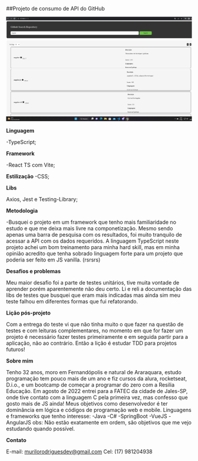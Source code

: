 ##Projeto de consumo de API do GitHub

![Print da Home](https://github.com/muridev017/frontGit/blob/main/src/assets/print%20tela.png)

**Linguagem**

-TypeScript;

**Framework**

-React TS com Vite;

**Estilização**
-CSS;

**Libs**

Axios, Jest e Testing-Library;

**Metodologia**

-Busquei o projeto em um framework que tenho mais familiaridade no estudo e que me deixa mais livre na componetização. Mesmo sendo apenas uma barra de pesquisa com os resultados, foi muito tranquilo de acessar a API com os dados requeridos. A linguagem TypeScript neste projeto achei um bom treinamento para minha hard skill, mas em minha opinião acredito que tenha sobrado linguagem forte para um projeto que poderia ser feito em JS vanilla. (rsrsrs)

**Desafios e problemas**

Meu maior desafio foi a parte de testes unitários, tive muita vontade de aprender porém aparentemente não deu certo. Li e reli a documentação das libs de testes que busquei que eram mais indicadas mas ainda sim meu teste falhou em diferentes formas que fui refatorando.

**Lição pós-projeto**

Com a entrega do teste vi que não tinha muito o que fazer na questão de testes e com leituras complementares, no momento em que for fazer um projeto é necessário fazer testes primeiramente e em seguida partir para a aplicação, não ao contrário. Então a lição é estudar TDD para projetos futuros!

**Sobre mim**

Tenho 32 anos, moro em Fernandópolis e natural de Araraquara, estudo programação tem pouco mais de um ano e fiz cursos da alura, rocketseat, D.i.o., e um bootcamp de começar a programar do zero com a Resilia Educação. Em agosto de 2022 entrei para a FATEC da cidade de Jales-SP, onde tive contato com a linguagem C pela primeira vez, mas confesso que gosto mais de JS ainda!
Meus objetivos como desenvolvedor é ter dominância em lógica e códigos de programação web e mobile. Linguagens e frameworks que tenho interesse: 
    -Java
    -C#
    -SpringBoot
    -VueJS
    -AngularJS
obs: Não estão exatamente em ordem, são objetivos que me vejo estudando quando possível.


**Contato**

E-mail: murilorodriguesdev@gmail.com
Cel: (17) 981204938
